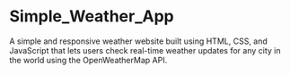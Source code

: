 # Simple_Weather_App
A simple and responsive weather website built using HTML, CSS, and JavaScript that lets users check real-time weather updates for any city in the world using the OpenWeatherMap API.
